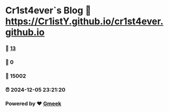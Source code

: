# Cr1st4ever`s Blog :link: https://Cr1istY.github.io/cr1st4ever.github.io 
### :page_facing_up: [13](https://Cr1istY.github.io/cr1st4ever.github.io/tag.html) 
### :speech_balloon: 0 
### :hibiscus: 15002 
### :alarm_clock: 2024-12-05 23:21:20 
### Powered by :heart: [Gmeek](https://github.com/Meekdai/Gmeek)
